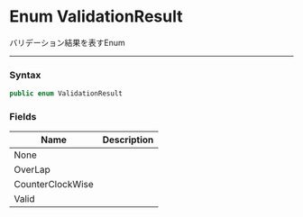 # Enum ValidationResult
バリデーション結果を表すEnum

---
### Syntax
```csharp
public enum ValidationResult
```
### Fields
| Name             | Description |
|------------------|-------------|
| None             ||
| OverLap          ||
| CounterClockWise ||
| Valid            ||
